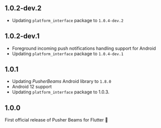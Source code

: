 ## 1.0.2-dev.2
- Updating `platform_interface` package to `1.0.4-dev.2`

## 1.0.2-dev.1
- Foreground incoming push notifications handling support for Android
- Updating `platform_interface` package to `1.0.4-dev.1`

## 1.0.1
- Updating _PusherBeams_ Android library to `1.8.0`
- Android 12 support
- Updating `platform_interface` package to 1.0.3.

## 1.0.0

First official release of Pusher Beams for Flutter 🎉